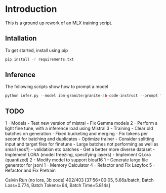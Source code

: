 # Introduction
This is a ground up rework of an MLX training script.

## Intallation
To get started, install using pip

```bash
pip install -r requirements.txt
```

## Inference
The following scripts show how to prompt a model

```python
python infer.py --model ibm-granite/granite-3b-code-instruct --prompt "write a fibonacci function in python"
```

TODO
--------
1 - Models
    - Test new version of mistral
    - Fix Gemma models
2 - Perform a light fine tune, with a inference load using Mistral
3 - Training
    - Clear old batches on generation
    - Fixed bucketing and merging
    - Fix tokens per second for batching and duplicates
    - Optimize trainer
    - Consider splitting input and target files for finetune
    - Large batches not performing as well as small (eos?)
    - validation etc batches
    - Get a better more diverse dataset
    - Implement LORA (model freezing, specifying layers)
    - Implement QLora (quantized)
2 - Modify model to support bloat16
1 - Generate large file generator for jsonl
1 - Memory Calculator
4 - Refactor and Fix Lazyfox
5 - Refactor and Fix Pretrain

Calvin Run (no lora, 3b code)
402/403 [37:56<00:05,  5.66s/batch, Batch Loss=0.774, Batch Tokens=64, Batch Time=5.814s]


